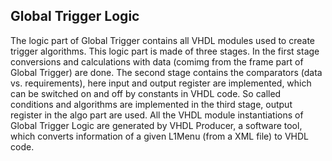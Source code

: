 ## Global Trigger Logic

The logic part of Global Trigger contains all VHDL modules used to create trigger algorithms. This logic part is made of three stages.
In the first stage conversions and calculations with data (comimg from the frame part of Global Trigger) are done. The second stage contains
the comparators (data vs. requirements), here input and output register are implemented, which can be switched on and off by constants
in VHDL code. So called conditions and algorithms are implemented in the third stage, output register in the algo part are used.
All the VHDL module instantiations of Global Trigger Logic are generated by VHDL Producer, a software tool, which converts information
of a given L1Menu (from a XML file) to VHDL code.
